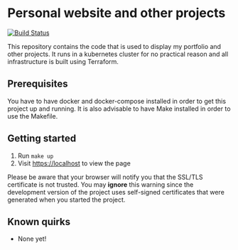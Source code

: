 # Personal website and other projects

[![Build Status](https://travis-ci.com/survivorbat/portfolio.svg?branch=master)](https://travis-ci.com/survivorbat/portfolio) 

This repository contains the code that is used to display my portfolio and other projects.
It runs in a kubernetes cluster for no practical reason and all infrastructure is built using Terraform.

## Prerequisites

You have to have docker and docker-compose installed in order to get this project
up and running. It is also advisable to have Make installed in order to use the Makefile.

## Getting started

1. Run `make up`
1. Visit [https://localhost](https://localhost) to view the page

Please be aware that your browser will notify you that the SSL/TLS certificate is not trusted.
You may **ignore** this warning since the development version of the project uses
self-signed certificates that were generated when you started the project.

## Known quirks

* None yet!

